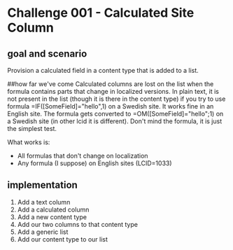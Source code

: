 # Challenge 001 - Calculated Site Column

## goal and scenario
Provision a calculated field in a content type that is added to a list.

##how far we've come
Calculated columns are lost on the list when the formula contains parts that change in localized versions. In plain text, it is not present in the list (though it is there in the content type) if you try to use formula =IF([SomeField]="hello",1) on a Swedish site. It works fine in an English site. The formula gets converted to =OM([SomeField]="hello";1) on a Swedish site (in other lcid it is different). Don't mind the formula, it is just the simplest test. 

What works is:
- All formulas that don't change on localization
- Any formula (I suppose) on English sites (LCID=1033)


## implementation
1. Add a text column
2. Add a calculated column
3. Add a new content type
4. Add our two columns to that content type
5. Add a generic list
6. Add our content type to our list

